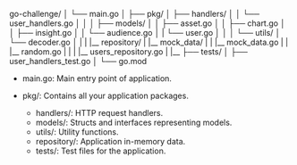 go-challenge/
│   └── main.go
│
├── pkg/
│   ├── handlers/
│   │   └── user_handlers.go
│   │
│   ├── models/
│   │   ├── asset.go
│   │   ├── chart.go
│   │   ├── insight.go
│   │   └── audience.go
│   |   └── user.go
│   │
│   └── utils/
│       └── decoder.go
│   |
|   |__ repository/
|       |__ mock_data/
|       |   |__ mock_data.go
|       |   |__ random.go
|       |
|       |__ users_repository.go
|   |__
├──     tests/
│       ├── user_handlers_test.go
│
└── go.mod


- main.go: Main entry point of application.

- pkg/: Contains all your application packages.
    - handlers/: HTTP request handlers. 
    - models/: Structs and interfaces representing models.
    - utils/: Utility functions.
    - repository/: Application in-memory data.
    - tests/: Test files for the application.
